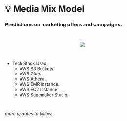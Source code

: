 # 💡 Media Mix Model
### Predictions on marketing offers and campaigns.<br>
  <br>
<p align="center">
  <kbd>
  <img src="https://github.com/rjrockzz/media-mix-model/blob/master/static/updated.png">
  </kbd>  
</p><br>

* Tech Stack Used:
  * AWS S3 Buckets.
  * AWS Glue.
  * AWS Athena.
  * AWS EMR Instance.
  * AWS EC2 Instance.
  * AWS Sagemaker Studio.

<br>

_more updates to follow._
